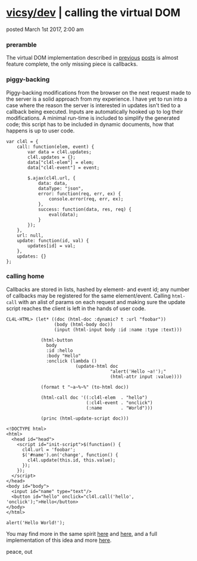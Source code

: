 # [vicsy/dev](https://github.com/codr4life/vicsydev) | calling the virtual DOM
posted March 1st 2017, 2:00 am

### preramble
The virtual DOM implementation described in [previous](https://github.com/codr4life/vicsydev/blob/master/virtual_dom.md) [posts](https://github.com/codr4life/vicsydev/blob/master/syncing_virtual_dom.md) is almost feature complete, the only missing piece is callbacks.

### piggy-backing
Piggy-backing modifications from the browser on the next request made to the server is a solid approach from my experience. I have yet to run into a case where the reason the server is interested in updates isn't tied to a callback being executed. Inputs are automatically hooked up to log their modifications. A minimal run-time is included to simplify the generated code; this script has to be included in dynamic documents, how that happens is up to user code.

```
var cl4l = {
    call: function(elem, event) {
        var data = cl4l.updates;
        cl4l.updates = {};
        data["cl4l-elem"] = elem;
        data["cl4l-event"] = event;
        
        $.ajax(cl4l.url, {
            data: data,
            dataType: "json",
            error: function(req, err, ex) {
                console.error(req, err, ex);
            },
            success: function(data, res, req) {
                eval(data);
            }
        });
    },
    url: null,
    update: function(id, val) {
        updates[id] = val;
    },
    updates: {}
};
```

### calling home
Callbacks are stored in lists, hashed by element- and event id; any number of callbacks may be registered for the same element/event. Calling ```html-call``` with an alist of params on each request and making sure the update script reaches the client is left in the hands of user code.

```
CL4L-HTML> (let* ((doc (html-doc :dynamic? t :url "foobar"))
                  (body (html-body doc))
                  (input (html-input body :id :name :type :text)))
       
             (html-button
               body
               :id :hello
               :body "Hello"
               :onclick (lambda ()
                          (update-html doc
                                       "alert('Hello ~a!');"
                                       (html-attr input :value))))
  
             (format t "~a~%~%" (to-html doc))
  
             (html-call doc '((:cl4l-elem  . "hello")
                              (:cl4l-event . "onclick")
                              (:name       . "World")))

             (princ (html-update-script doc)))
             
<!DOCTYPE html>
<html>
  <head id="head">
    <script id="init-script">$(function() {
      cl4l.url = 'foobar';
      $('#name').on('change', function() {
        cl4l.update(this.id, this.value);
      });
    });
  </script>
</head>
<body id="body">
  <input id="name" type="text"/>
  <button id="hello" onclick="cl4l.call('hello', 'onclick');">Hello</button>
</body>
</html>

alert('Hello World!');
```

You may find more in the same spirit [here](http://vicsydev.blogspot.de/) and [here](https://github.com/codr4life/vicsydev), and a full implementation of this idea and more [here](https://github.com/codr4life/cl4l).

peace, out
